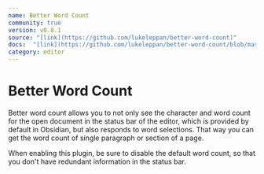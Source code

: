 ```yaml
---
name: Better Word Count
community: true
version: v0.8.1
source: "[link](https://github.com/lukeleppan/better-word-count)"
docs:  "[link](https://github.com/lukeleppan/better-word-count/blob/master/README.md)"
category: editor
---
```


# Better Word Count
Better word count allows you to not only see the character and word count for the open document in the status bar of the editor, which is provided by default in Obsidian, but also responds to word selections. That way you can get the word count of  single paragraph or section of a page.

When enabling this plugin, be sure to disable the default word count, so that you don't have redundant information in the status bar.